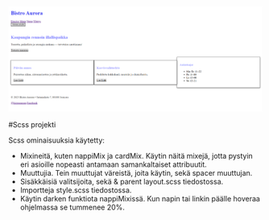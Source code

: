 ![alt text](webpic.png)

#Scss projekti

Scss ominaisuuksia käytetty:
- Mixineitä, kuten nappiMix ja cardMix. Käytin näitä mixejä, jotta pystyin eri asioille nopeasti antamaan samankaltaiset attribuutit. 
- Muuttujia. Tein muuttujat väreistä, joita käytin, sekä spacer muuttujan.
- Sisäkkäisiä valitsijoita, sekä & parent layout.scss tiedostossa.
- Importteja style.scss tiedostossa.
- Käytin darken funktiota nappiMixissä. Kun napin tai linkin päälle hoveraa ohjelmassa se tummenee 20%.
  
